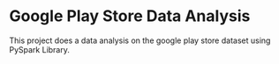 # Google Play Store Data Analysis 
This project does a data analysis on the google play store dataset using PySpark Library.
